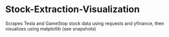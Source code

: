 # Stock-Extraction-Visualization

Scrapes Tesla and GameStop stock data using requests and yfinance, then visualizes using matplotlib (see snapshots)
